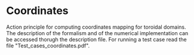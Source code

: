 # Coordinates
Action principle for computing coordinates mapping for toroidal domains. The description of the formalism and of the numerical implementation can be accessed thorugh the description file. For running a test case read the file "Test_cases_coordinates.pdf".
